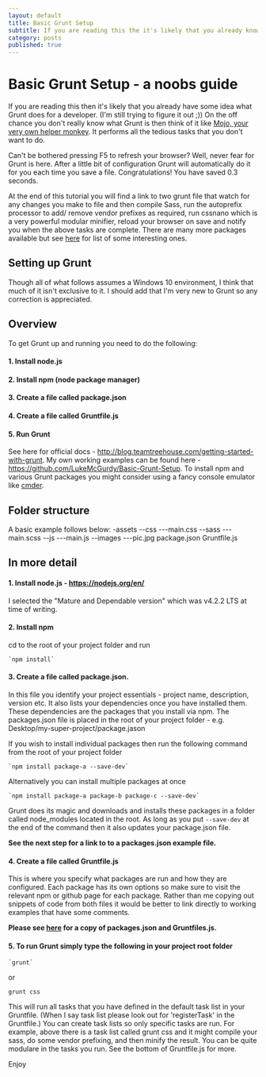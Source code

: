 ```yaml
---
layout: default
title: Basic Grunt Setup
subtitle: If you are reading this the it's likely that you already know what Grunt does for a developer. However, on the off chance you don't really know what Grunt is then think of it like...
category: posts
published: true
---
```

# Basic Grunt Setup - a noobs guide

If you are reading this then it's likely that you already have some idea what Grunt does for a developer. (I'm still trying to figure it out ;)) On the off chance you don't really know what Grunt is then think of it like [Mojo, your very own helper monkey](https://www.youtube.com/watch?v=BFts5ISnaxQ). It performs all the tedious tasks that you don't want to do.

Can't be bothered pressing F5 to refresh your browser? Well, never fear for Grunt is here. After a little bit of configuration Grunt will automatically do it for you each time you save a file. Congratulations! You have saved 0.3 seconds.

At the end of this tutorial you will find a link to two grunt file that watch for any changes you make to file and then compile Sass, run the autoprefix processor to add/ remove vendor prefixes as required, run cssnano which is a very powerful modular minifier, reload your browser on save and notify you when the above tasks are complete. There are many more packages available but see [here](http://ipestov.com/essential-plugins-for-grunt/) for list of some interesting ones. 

## Setting up Grunt

Though all of what follows assumes a Windows 10 environment, I think that much of it isn't exclusive to it. I should add that I'm very new to Grunt so any correction is appreciated.

## Overview

To get Grunt up and running you need to do the following:

#### 1. Install node.js
#### 2. Install npm (node package manager)
#### 3. Create a file called package.json
#### 4. Create a file called Gruntfile.js
#### 5. Run Grunt

See here for official docs - http://blog.teamtreehouse.com/getting-started-with-grunt.
My own working examples can be found here - https://github.com/LukeMcGurdy/Basic-Grunt-Setup.
To install npm and various Grunt packages you might consider using a fancy console emulator like [cmder](http://cmder.net/).

## Folder structure

A basic example follows below:
    -assets
        --css
            ---main.css
        --sass
            ---main.scss
        --js
            ---main.js
        --images
            ---pic.jpg
    package.json
    Gruntfile.js

## In more detail

#### 1. Install node.js - https://nodejs.org/en/

  I selected the "Mature and Dependable version" which was v4.2.2 LTS at time of writing.

#### 2. Install npm

  cd to the root of your project folder and run

    `npm install`

#### 3. Create a file called package.json.

  In this file you identify your project essentials - project name, description, version etc. It also lists your dependencies once you have installed them. These dependencies are the packages that you install via npm. The packages.json file is placed in the root of your project folder - e.g. Desktop/my-super-project/package.jason

  If you wish to install individual packages then run the following command from the root of your project folder

    `npm install package-a --save-dev`

  Alternatively you can install multiple packages at once

    `npm install package-a package-b package-c --save-dev`

  Grunt does its magic and downloads and installs these packages in a folder called node_modules located in the root. As long as you put `--save-dev` at the end of the command then it also updates your package.json file. 

**See the next step for a link to to a packages.json example file.**

#### 4. Create a file called Gruntfile.js

  This is where you specify what packages are run and how they are configured. Each package has its own options so make sure to visit the relevant npm or github page for each package. Rather than me copying out snippets of code from both files it would be better to link directly to working examples that have some comments. 

**Please see [here](https://github.com/LukeMcGurdy/Basic-Grunt-Setup) for a copy of packages.json and Gruntfiles.js.**

#### 5. To run Grunt simply type the following in your project root folder

    `grunt`
    
   or
   
   `grunt css`

  This will run all tasks that you have defined in the default task list in your Gruntfile. (When I say task list please look out for 'registerTask' in the Gruntfile.) You can create task lists so only specific tasks are run. For example, above there is a task list called grunt css and it might compile your sass, do some vendor prefixing, and then minify the result. You can be quite modulare in the tasks you run. See the bottom of Gruntfile.js for more.

Enjoy
